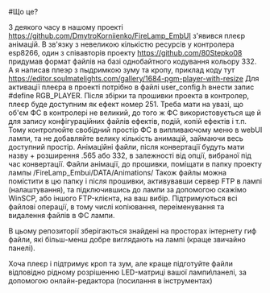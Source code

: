 #Що це?

З деякого часу в нашому проекті https://github.com/DmytroKorniienko/FireLamp_EmbUI з'явився плеєр анімацій.
В зв'язку з невеликою кількістю ресурсів у контролера esp8266, один з співавторів проекту https://github.com/80Stepko08 придумав формат файлів на базі однобайтного кодування кольору 332. А я написав плеэр з пыдримкою зуму та кропу, приклад коду тут https://editor.soulmatelights.com/gallery/1684-pgm-player-with-resize
Для активації плеєра в проекті потрібно в файлі user_config.h внести запис #define RGB_PLAYER. Після збірки та прошивки проекта в контролер, плеєр буде доступним як ефект номер 251. 
Треба мати на увазі, що об'єм ФС в контролері не великий, до того ж ФС використовується ще й для запису конфігураційних файлів ефектів, подій, копій ефектів і т.п. Тому контролюйте свобідний простір ФС в випливаючому меню в webUI лампи, та не добавляйте велику кількість анимацій, займаючи весь доступний простір.
Анімаційні файли, після конвертації будуть мати назву + розширення .565 або 332, в залежності від опції, вибраної під час конвертації.
Файли анімації, до прошивки, поміщати в папку проекту лампы /FireLamp_Embui/DATA/Animations/
Також файлы можна помістити в цю папку і після прошивки, активувавши сервер FTP в лампі (налаштування), та підключившись до лампи за допомогою скажімо WinSCP, або іншого FTP-клієнта, на ваш вибір. Підтримуються всі файлові операції, в тому числі копіювання, переіменування та видалення файлів в ФС лампи.

В цьому репозиторії зберігаються знайдені на просторах інтернету гиф файли, які більш-менш добре виглядають на лампі (краще звичайно панелі). 

Хоча плеєр і підтримує кроп та зум, але краще підготуйте файли відповідно рідному розрішенню LED-матриці вашої лампи\панелі, за допомогою онлайн-редактора (посилання в інструментах) 
